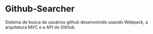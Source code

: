 # Github-Searcher
Sistema de busca de usuários github desenvolvido usando Webpack, a arquitetura MVC e a API do GitHub.
